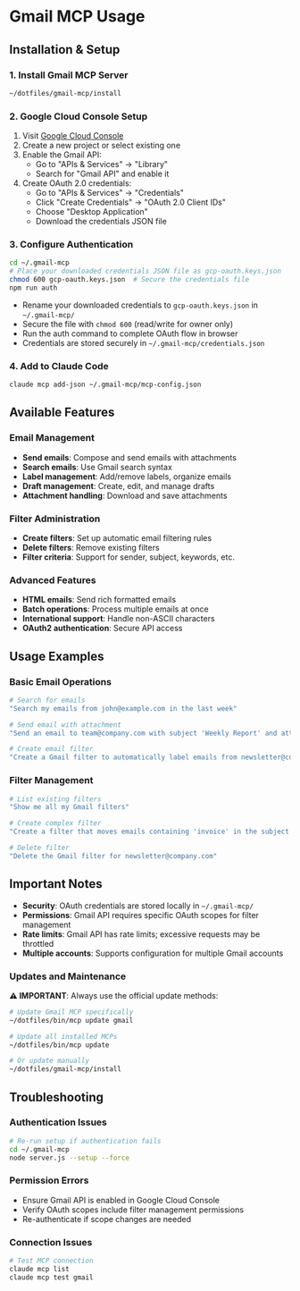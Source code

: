 # Gmail MCP Usage

## Installation & Setup

### 1. Install Gmail MCP Server
```bash
~/dotfiles/gmail-mcp/install
```

### 2. Google Cloud Console Setup
1. Visit [Google Cloud Console](https://console.cloud.google.com/)
2. Create a new project or select existing one
3. Enable the Gmail API:
   - Go to "APIs & Services" → "Library"
   - Search for "Gmail API" and enable it
4. Create OAuth 2.0 credentials:
   - Go to "APIs & Services" → "Credentials"
   - Click "Create Credentials" → "OAuth 2.0 Client IDs"
   - Choose "Desktop Application"
   - Download the credentials JSON file

### 3. Configure Authentication
```bash
cd ~/.gmail-mcp
# Place your downloaded credentials JSON file as gcp-oauth.keys.json
chmod 600 gcp-oauth.keys.json  # Secure the credentials file
npm run auth
```
- Rename your downloaded credentials to `gcp-oauth.keys.json` in `~/.gmail-mcp/`
- Secure the file with `chmod 600` (read/write for owner only)
- Run the auth command to complete OAuth flow in browser
- Credentials are stored securely in `~/.gmail-mcp/credentials.json`

### 4. Add to Claude Code
```bash
claude mcp add-json ~/.gmail-mcp/mcp-config.json
```

## Available Features

### Email Management
- **Send emails**: Compose and send emails with attachments
- **Search emails**: Use Gmail search syntax
- **Label management**: Add/remove labels, organize emails
- **Draft management**: Create, edit, and manage drafts
- **Attachment handling**: Download and save attachments

### Filter Administration
- **Create filters**: Set up automatic email filtering rules
- **Delete filters**: Remove existing filters
- **Filter criteria**: Support for sender, subject, keywords, etc.

### Advanced Features
- **HTML emails**: Send rich formatted emails
- **Batch operations**: Process multiple emails at once
- **International support**: Handle non-ASCII characters
- **OAuth2 authentication**: Secure API access

## Usage Examples

### Basic Email Operations
```bash
# Search for emails
"Search my emails from john@example.com in the last week"

# Send email with attachment
"Send an email to team@company.com with subject 'Weekly Report' and attach the file ~/reports/weekly.pdf"

# Create email filter
"Create a Gmail filter to automatically label emails from newsletter@company.com with 'Newsletters' and mark as read"
```

### Filter Management
```bash
# List existing filters
"Show me all my Gmail filters"

# Create complex filter
"Create a filter that moves emails containing 'invoice' in the subject to 'Finance' label and forwards to accounting@company.com"

# Delete filter
"Delete the Gmail filter for newsletter@company.com"
```

## Important Notes

- **Security**: OAuth credentials are stored locally in `~/.gmail-mcp/`
- **Permissions**: Gmail API requires specific OAuth scopes for filter management
- **Rate limits**: Gmail API has rate limits; excessive requests may be throttled
- **Multiple accounts**: Supports configuration for multiple Gmail accounts

### Updates and Maintenance

**⚠️ IMPORTANT**: Always use the official update methods:

```bash
# Update Gmail MCP specifically
~/dotfiles/bin/mcp update gmail

# Update all installed MCPs
~/dotfiles/bin/mcp update

# Or update manually
~/dotfiles/gmail-mcp/install
```

## Troubleshooting

### Authentication Issues
```bash
# Re-run setup if authentication fails
cd ~/.gmail-mcp
node server.js --setup --force
```

### Permission Errors
- Ensure Gmail API is enabled in Google Cloud Console
- Verify OAuth scopes include filter management permissions
- Re-authenticate if scope changes are needed

### Connection Issues
```bash
# Test MCP connection
claude mcp list
claude mcp test gmail
```
